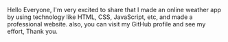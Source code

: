 Hello Everyone, I'm very excited to share that I made an online weather app by using technology like HTML, CSS, JavaScript, etc, and made a professional website. also, you can visit my GitHub profile and see my effort, Thank you.
